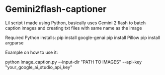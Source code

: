 # Gemini2flash-captioner
Lil script i made using Python, basically uses Gemini 2 flash to batch caption images and creating txt files with same name as the image

Required Python installs:
pip install google-genai
pip install Pillow
pip install argparse

Example on how to use it:

python Image_caption.py --input-dir "PATH TO IMAGES"  --api-key "your_google_ai_studio_api_key"
